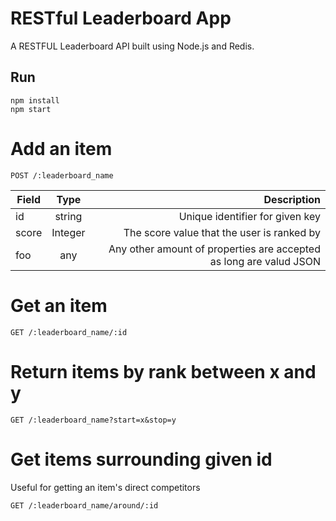 # RESTful Leaderboard App

A RESTFUL Leaderboard API built using Node.js and Redis.

## Run
```
npm install
npm start
```

# Add an item
```
POST /:leaderboard_name
```

| Field  |    Type    |  Description |
|----------|:-------------:|------:|
| id |  string | Unique identifier for given key |
| score |    Integer   |  The score value that the user is ranked by |
| foo | any |  Any other amount of properties are accepted as long are valud JSON |

# Get an item
```
GET /:leaderboard_name/:id
```

# Return items by rank between x and y
```
GET /:leaderboard_name?start=x&stop=y
```

# Get items surrounding given id
Useful for getting an item's direct competitors
```
GET /:leaderboard_name/around/:id
```
